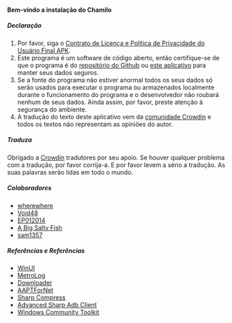#### Bem-vindo a instalação do Chamilo

##### Declaração
1. Por favor, siga o [Contrato de Licença e Política de Privacidade do Usuário Final APK](https://github.com/Paving-Base/APK-Installer/blob/main/Privacy.md).
2. Este programa é um software de código aberto, então certifique-se de que o programa é do [repositório do Github](https://github.com/Paving-Base/APK-Installer) ou [este aplicativo](https://apps.microsoft.com/store/detail/9P2JFQ43FPPG) para manter seus dados seguros.
3. Se a fonte do programa não estiver anormal todos os seus dados só serão usados para executar o programa ou armazenados localmente durante o funcionamento do programa e o desenvolvedor não roubará nenhum de seus dados. Ainda assim, por favor, preste atenção à segurança do ambiente.
4. A tradução do texto deste aplicativo vem da [comunidade Crowdin](https://crowdin.com/project/APKInstaller "Crowdin") e todos os textos não representam as opiniões do autor.

##### Traduza
Obrigado a [Crowdin](https://crowdin.com/project/APKInstaller "Crowdin") tradutores por seu apoio. Se houver qualquer problema com a tradução, por favor corrija-a. E por favor levem a sério a tradução. As suas palavras serão lidas em todo o mundo.

##### Colaboradores
- [wherewhere](https://github.com/wherewhere)
- [Void48](https://github.com/Void48)
- [EP012014](https://github.com/EP012014)
- [A Big Salty Fish](https://github.com/bigsaltyfishes)
- [sam1357](https://github.com/sam1357)

##### Referências e Referências
- [WinUI](https://github.com/microsoft/microsoft-ui-xaml "WinUI")
- [MetroLog](https://github.com/roubachof/MetroLog "MetroLog")
- [Downloader](https://github.com/bezzad/Downloader "Downloader")
- [AAPTForNet](https://github.com/canheo136/QuickLook.Plugin.ApkViewer "AAPTForNet")
- [Sharp Compress](https://github.com/adamhathcock/sharpcompress "Sharp Compress")
- [Advanced Sharp Adb Client](https://github.com/yungd1plomat/AdvancedSharpAdbClient "Advanced Sharp Adb Client")
- [Windows Community Toolkit](https://github.com/CommunityToolkit/WindowsCommunityToolkit "Windows Community Toolkit")